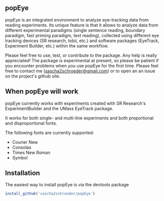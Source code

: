 ## popEye

popEye is an integrated environment to analyze eye-tracking data from reading experiments. Its unique feature is that it allows to analyze data from different experimental paradigms (single sentence reading, boundary paradigm, fast priming paradigm, text reading), collected using different eye tracking devices (SR research, tobii, etc.) and software packages (EyeTrack, Experiment Builder, etc.) within the same workflow.

Please feel free to use, test, or contribute to the package. Any help is really appreciated! The package is experimental at present, so please be patient if you encounter problems when you use popEye for the first time. Please feel free to contact me (sascha2schroeder@gmail.com) or to open an an issue on the project's github site.


## When popEye will work

popEye currently works with experiments created with SR Research's ExperimentBuilder and the UMass EyeTrack package.

It works for both single- and multi-line experiments and both proportional and disproportional fonts.

The following fonts are currently supported:

- Courier New 
- Consolas
- Times New Roman
- Symbol


## Installation

The easiest way to install popEye is via the devtools package

``` R
install_github('sascha2schroeder/popEye')
```
